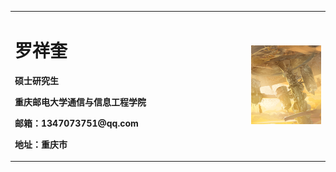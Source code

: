 <table border="0">
  <tr>
    <td width="75%">
      <h1>罗祥奎</h1>
      <p><b>硕士研究生</b></p>
      <p><b>重庆邮电大学通信与信息工程学院</b></p>
      <p><b>邮箱：1347073751@qq.com</b></p>
      <p><b>地址：重庆市</b></p>
    </td>
    <td width="25%">
      <img src="zhuye.png" width="100%">      
    </td>
  </tr>
</table>
